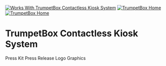 [![Works With TrumpetBox Contactless Kiosk System](https://scontent.fdet1-1.fna.fbcdn.net/v/t1.0-9/117346498_773998410070775_2123166085533327571_o.png?_nc_cat=106&_nc_sid=8024bb&_nc_ohc=Z7t0LYOUOSEAX8qp4S_&_nc_ht=scontent.fdet1-1.fna&oh=04ba90377d5d2b2e77ce6c4e02bcd226&oe=5F5E0756)](https://trumpetbox.com)
[![TrumpetBox Home](https://trumpetbox.com/assets/images/trumpetbox-logo.svg)](https://trumpetbox.com)
[![TrumpetBox Home](https://trumpetbox.com/assets/images/home.svg)](https://trumpetbox.com)
# TrumpetBox Contactless Kiosk System
Press Kit
Press Release
Logo
Graphics

